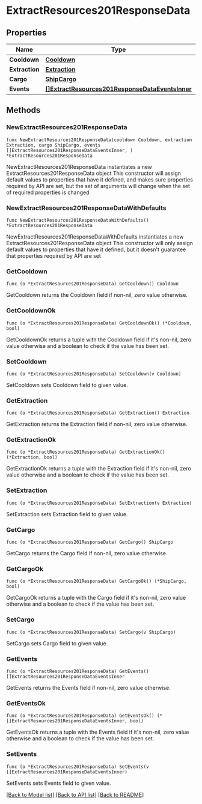# ExtractResources201ResponseData

## Properties

Name | Type | Description | Notes
------------ | ------------- | ------------- | -------------
**Cooldown** | [**Cooldown**](Cooldown.md) |  | 
**Extraction** | [**Extraction**](Extraction.md) |  | 
**Cargo** | [**ShipCargo**](ShipCargo.md) |  | 
**Events** | [**[]ExtractResources201ResponseDataEventsInner**](ExtractResources201ResponseDataEventsInner.md) |  | 

## Methods

### NewExtractResources201ResponseData

`func NewExtractResources201ResponseData(cooldown Cooldown, extraction Extraction, cargo ShipCargo, events []ExtractResources201ResponseDataEventsInner, ) *ExtractResources201ResponseData`

NewExtractResources201ResponseData instantiates a new ExtractResources201ResponseData object
This constructor will assign default values to properties that have it defined,
and makes sure properties required by API are set, but the set of arguments
will change when the set of required properties is changed

### NewExtractResources201ResponseDataWithDefaults

`func NewExtractResources201ResponseDataWithDefaults() *ExtractResources201ResponseData`

NewExtractResources201ResponseDataWithDefaults instantiates a new ExtractResources201ResponseData object
This constructor will only assign default values to properties that have it defined,
but it doesn't guarantee that properties required by API are set

### GetCooldown

`func (o *ExtractResources201ResponseData) GetCooldown() Cooldown`

GetCooldown returns the Cooldown field if non-nil, zero value otherwise.

### GetCooldownOk

`func (o *ExtractResources201ResponseData) GetCooldownOk() (*Cooldown, bool)`

GetCooldownOk returns a tuple with the Cooldown field if it's non-nil, zero value otherwise
and a boolean to check if the value has been set.

### SetCooldown

`func (o *ExtractResources201ResponseData) SetCooldown(v Cooldown)`

SetCooldown sets Cooldown field to given value.


### GetExtraction

`func (o *ExtractResources201ResponseData) GetExtraction() Extraction`

GetExtraction returns the Extraction field if non-nil, zero value otherwise.

### GetExtractionOk

`func (o *ExtractResources201ResponseData) GetExtractionOk() (*Extraction, bool)`

GetExtractionOk returns a tuple with the Extraction field if it's non-nil, zero value otherwise
and a boolean to check if the value has been set.

### SetExtraction

`func (o *ExtractResources201ResponseData) SetExtraction(v Extraction)`

SetExtraction sets Extraction field to given value.


### GetCargo

`func (o *ExtractResources201ResponseData) GetCargo() ShipCargo`

GetCargo returns the Cargo field if non-nil, zero value otherwise.

### GetCargoOk

`func (o *ExtractResources201ResponseData) GetCargoOk() (*ShipCargo, bool)`

GetCargoOk returns a tuple with the Cargo field if it's non-nil, zero value otherwise
and a boolean to check if the value has been set.

### SetCargo

`func (o *ExtractResources201ResponseData) SetCargo(v ShipCargo)`

SetCargo sets Cargo field to given value.


### GetEvents

`func (o *ExtractResources201ResponseData) GetEvents() []ExtractResources201ResponseDataEventsInner`

GetEvents returns the Events field if non-nil, zero value otherwise.

### GetEventsOk

`func (o *ExtractResources201ResponseData) GetEventsOk() (*[]ExtractResources201ResponseDataEventsInner, bool)`

GetEventsOk returns a tuple with the Events field if it's non-nil, zero value otherwise
and a boolean to check if the value has been set.

### SetEvents

`func (o *ExtractResources201ResponseData) SetEvents(v []ExtractResources201ResponseDataEventsInner)`

SetEvents sets Events field to given value.



[[Back to Model list]](../README.md#documentation-for-models) [[Back to API list]](../README.md#documentation-for-api-endpoints) [[Back to README]](../README.md)


